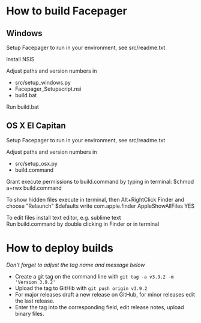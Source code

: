 # How to build Facepager
## Windows

Setup Facepager to run in your environment, see src/readme.txt

Install NSIS

Adjust paths and version numbers in
- src/setup_windows.py
- Facepager_Setupscript.nsi
- build.bat

Run build.bat

## OS X El Capitan

Setup Facepager to run in your environment, see src/readme.txt

Adjust paths and version numbers in
- src/setup_osx.py
- build.command

Grant execute permissions to build.command by typing in terminal:
  $chmod a+rwx build.command

To show hidden files execute in terminal, then Alt+RightClick Finder and choose "Relaunch"
    $defaults write com.apple.finder AppleShowAllFiles YES

To edit files install text editor, e.g. sublime text	
Run build.command by double clicking in Finder or in terminal

# How to deploy builds

_Don't forget to adjust the tag name and message below_

- Create a git tag on the command line with `git tag -a v3.9.2 -m 'Version 3.9.2'`
- Upload the tag to GitHib with `git push origin v3.9.2`
- For major releases draft a new release on GitHub, for minor releases edit the last release.
- Enter the tag into the corresponding field, edit release notes, upload binary files.